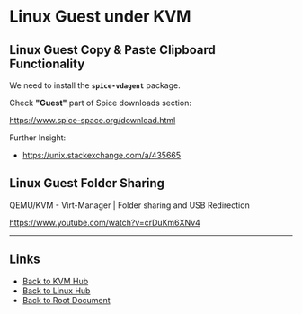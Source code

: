 # Linux Guest under KVM

## Linux Guest Copy & Paste Clipboard Functionality

We need to install the **`spice-vdagent`** package.

Check **"Guest"** part of Spice downloads section:

<https://www.spice-space.org/download.html>

Further Insight:

- <https://unix.stackexchange.com/a/435665>

## Linux Guest Folder Sharing

QEMU/KVM - Virt-Manager | Folder sharing and USB Redirection

<https://www.youtube.com/watch?v=crDuKm6XNv4>


----
<!-- Footer Begins Here -->
## Links

- [Back to KVM Hub](./README.md)
- [Back to Linux Hub](../README.md)
- [Back to Root Document](../../README.md)


